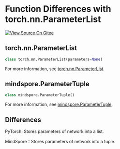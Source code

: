 # Function Differences with torch.nn.ParameterList

[![View Source On Gitee](https://mindspore-website.obs.cn-north-4.myhuaweicloud.com/website-images/r1.7/resource/_static/logo_source_en.png)](https://gitee.com/mindspore/docs/blob/r1.7/docs/mindspore/source_en/note/api_mapping/pytorch_diff/ParameterTuple.md)

## torch.nn.ParameterList

```python
class torch.nn.ParameterList(parameters=None)
```

For more information, see [torch.nn.ParameterList](https://pytorch.org/docs/1.5.0/nn.html#torch.nn.ParameterList).

## mindspore.ParameterTuple

```python
class mindspore.ParameterTuple()
```

For more information, see [mindspore.ParameterTuple](https://mindspore.cn/docs/en/r1.7/api_python/mindspore/mindspore.ParameterTuple.html#mindspore.ParameterTuple).

## Differences

PyTorch: Stores parameters of network into a list.

MindSpore：Stores parameters of network into a tuple.